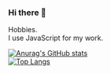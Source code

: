 ### Hi there 👋

Hobbies.  
I use JavaScript for my work.    
  
[![Anurag's GitHub stats](https://github-readme-stats.vercel.app/api?username=unkomorasi01)](https://github.com/anuraghazra/github-readme-stats)  
[![Top Langs](https://github-readme-stats.vercel.app/api/top-langs/?username=unkomorasi01)](https://github.com/anuraghazra/github-readme-stats)

<!--
**unkomorasi01/unkomorasi01** is a ✨ _special_ ✨ repository because its `README.md` (this file) appears on your GitHub profile.

Here are some ideas to get you started:

- 🔭 I’m currently working on ...
- 🌱 I’m currently learning ...
- 👯 I’m looking to collaborate on ...
- 🤔 I’m looking for help with ...
- 💬 Ask me about ...
- 📫 How to reach me: ...
- 😄 Pronouns: ...
- ⚡ Fun fact: ...
-->
